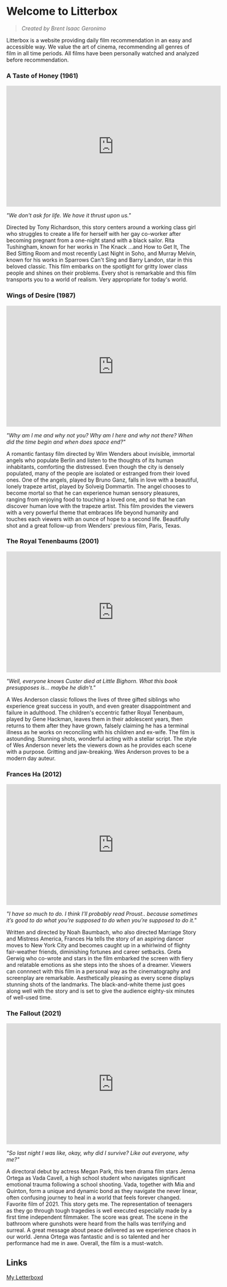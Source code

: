 # Welcome to Litterbox
> *Created by Brent Isaac Geronimo*

Litterbox is a website providing daily film recommendation in an easy and accessible way. We value the art of cinema, recommending all genres of film in all time periods. All films have been personally watched and analyzed before recommendation.


### A Taste of Honey (1961)
<iframe width="560" height="315" src="https://www.youtube.com/embed/y7LK_-rUfdU" title="YouTube video player" frameborder="0" allow="accelerometer; autoplay; clipboard-write; encrypted-media; gyroscope; picture-in-picture" allowfullscreen></iframe>

>
*"We don't ask for life. We have it thrust upon us."*
>

Directed by Tony Richardson, this story centers around a working class girl who struggles to create a life for herself with her gay co-worker after becoming pregnant from a one-night stand with a black sailor. Rita Tushingham, known for her works in The Knack ...and How to Get It, The Bed Sitting Room and most recently Last Night in Soho, and Murray Melvin, known for his works in Sparrows Can't Sing and Barry Landon, star in this beloved classic. This film embarks on the spotlight for gritty lower class people and shines on their problems. Every shot is remarkable and this film transports you to a world of realism. Very appropriate for today's world.

### Wings of Desire (1987)
<iframe width="560" height="315" src="https://www.youtube.com/embed/6r4uo4lb4h0" title="YouTube video player" frameborder="0" allow="accelerometer; autoplay; clipboard-write; encrypted-media; gyroscope; picture-in-picture" allowfullscreen></iframe>

>
*"Why am I me and why not you? Why am I here and why not there? When did the time begin and when does space end?"*
>

A romantic fantasy film directed by Wim Wenders about invisible, immortal angels who populate Berlin and listen to the thoughts of its human inhabitants, comforting the distressed. Even though the city is densely populated, many of the people are isolated or estranged from their loved ones. One of the angels, played by Bruno Ganz, falls in love with a beautiful, lonely trapeze artist, played by Solveig Dommartin. The angel chooses to become mortal so that he can experience human sensory pleasures, ranging from enjoying food to touching a loved one, and so that he can discover human love with the trapeze artist. This film provides the viewers with a very powerful theme that embraces life beyond humanity and touches each viewers with an ounce of hope to a second life. Beautifully shot and a great follow-up from Wenders' previous film, Paris, Texas.

### The Royal Tenenbaums (2001)
<iframe width="560" height="315" src="https://www.youtube.com/embed/QrxJrnVUO7Q" title="YouTube video player" frameborder="0" allow="accelerometer; autoplay; clipboard-write; encrypted-media; gyroscope; picture-in-picture" allowfullscreen></iframe>

>
*"Well, everyone knows Custer died at Little Bighorn. What this book presupposes is... maybe he didn't."*
>

A Wes Anderson classic follows the lives of three gifted siblings who experience great success in youth, and even greater disappointment and failure in adulthood. The children's eccentric father Royal Tenenbaum, played by Gene Hackman, leaves them in their adolescent years, then returns to them after they have grown, falsely claiming he has a terminal illness as he works on reconciling with his children and ex-wife. The film is astounding. Stunning shots, wonderful acting with a stellar script. The style of Wes Anderson never lets the viewers down as he provides each scene with a purpose. Gritting and jaw-breaking. Wes Anderson proves to be a modern day auteur.

### Frances Ha (2012)
<iframe width="560" height="315" src="https://www.youtube.com/embed/94rtEPIifpc" title="YouTube video player" frameborder="0" allow="accelerometer; autoplay; clipboard-write; encrypted-media; gyroscope; picture-in-picture" allowfullscreen></iframe>

>
*"I have so much to do. I think I’ll probably read Proust.. because sometimes it’s good to do what you’re supposed to do when you’re supposed to do it."*
>

Written and directed by Noah Baumbach, who also directed Marriage Story and Mistress America, Frances Ha tells the story of an aspiring dancer moves to New York City and becomes caught up in a whirlwind of flighty fair-weather friends, diminishing fortunes and career setbacks. Greta Gerwig who co-wrote and stars in the film embarked the screen with fiery and relatable emotions as she steps into the shoes of a dreamer. Viewers can connnect with this film in a personal way as the cinematography and screenplay are remarkable. Aesthetically pleasing as every scene displays stunning shots of the landmarks. The black-and-white theme just goes along well with the story and is set to give the audience eighty-six minutes of well-used time.

### The Fallout (2021)
<iframe width="560" height="315" src="https://www.youtube.com/embed/Gtl-6RCOl84" title="YouTube video player" frameborder="0" allow="accelerometer; autoplay; clipboard-write; encrypted-media; gyroscope; picture-in-picture" allowfullscreen></iframe>

>
*"So last night I was like, okay, why did I survive? Like out everyone, why me?"*
>

A directoral debut by actress Megan Park, this teen drama film stars Jenna Ortega as Vada Cavell, a high school student who navigates significant emotional trauma following a school shooting. Vada, together with Mia and Quinton, form a unique and dynamic bond as they navigate the never linear, often confusing journey to heal in a world that feels forever changed. Favorite film of 2021. This story gets me. The representation of teenagers as they go through tough tragedies is well executed especially made by a first time independent filmmaker. The score was great. The scene in the bathroom where gunshots were heard from the halls was terrifying and surreal. A great message about peace delivered  as we experience chaos in our world. Jenna Ortega was fantastic and is so talented and her performance had me in awe. Overall, the film is a must-watch.

## Links
[My Letterboxd](https://letterboxd.com/brenty/)

